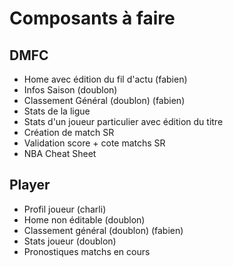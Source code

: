 # Composants à faire

## DMFC

- Home avec édition du fil d'actu (fabien)
- Infos Saison (doublon)
- Classement Général (doublon) (fabien)
- Stats de la ligue
- Stats d'un joueur particulier avec édition du titre
- Création de match SR
- Validation score + cote matchs SR
- NBA Cheat Sheet

## Player

- Profil joueur (charli)
- Home non éditable (doublon)
- Classement général (doublon) (fabien)
- Stats joueur (doublon)
- Pronostiques matchs en cours
